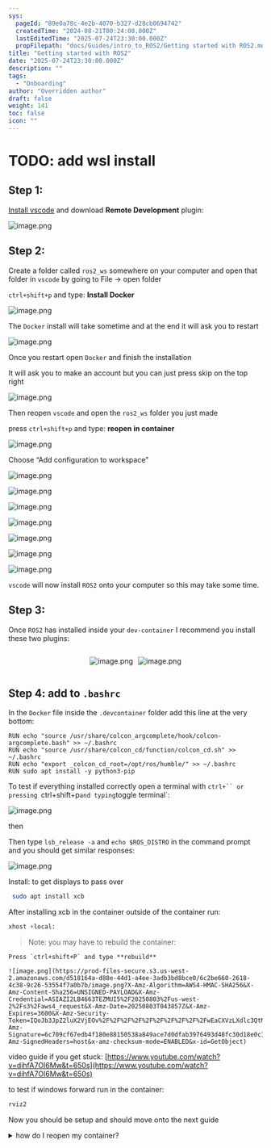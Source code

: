 ```yaml
---
sys:
  pageId: "89e0a78c-4e2b-4070-b327-d28cb0694742"
  createdTime: "2024-08-21T00:24:00.000Z"
  lastEditedTime: "2025-07-24T23:30:00.000Z"
  propFilepath: "docs/Guides/intro_to_ROS2/Getting started with ROS2.md"
title: "Getting started with ROS2"
date: "2025-07-24T23:30:00.000Z"
description: ""
tags:
  - "Onboarding"
author: "Overridden author"
draft: false
weight: 141
toc: false
icon: ""
---
```


# TODO: add wsl install

## Step 1:

[Install vscode](https://code.visualstudio.com/download) and download **Remote Development** plugin:

![image.png](https://prod-files-secure.s3.us-west-2.amazonaws.com/d518164a-d88e-44d1-a4ee-3adb3bd8bce0/efb52993-1881-4a40-b95e-6f020334f022/image.png?X-Amz-Algorithm=AWS4-HMAC-SHA256&X-Amz-Content-Sha256=UNSIGNED-PAYLOAD&X-Amz-Credential=ASIAZI2LB466RQKW43BO%2F20250803%2Fus-west-2%2Fs3%2Faws4_request&X-Amz-Date=20250803T043850Z&X-Amz-Expires=3600&X-Amz-Security-Token=IQoJb3JpZ2luX2VjEOv%2F%2F%2F%2F%2F%2F%2F%2F%2F%2FwEaCXVzLXdlc3QtMiJIMEYCIQD5ux1EYMiKVyZHtIJviAAz474ZJ9jO5%2B1LHOdEtF6LygIhANQohUBfUCKop3uThZlCcXFl6KVkeJP6hWM4pbUZULxBKv8DCCQQABoMNjM3NDIzMTgzODA1IgzaeJarwAy2i8u3qrcq3ANMep8u1qSPo6MNxqHHD8WXLLQaX85HAeDOtkmYBaCwi%2BXFmJ5cPtfufluKRiIzKlQn7CYfQBXTaElisFtQ7AZlG5KijmfZDlNXhyr5cCGR9RpKNIJFO4tFxBVNthEWRcCM%2Ffry8je7T60xCxZyghxo8qJxlhEOHCFhynTtIq%2FO1w9aPp4BfkUs9Y5MLbxMIMkhSMcYO56ZsYNOmJu63VjoWfoDptNJRKe9mP9lqpLcqxQa0hzaIOSpDixycTPC9rE1SwHY%2FpnbLXaE2%2BmjAYYW12OZfgCe%2BzSp71oIiHyjJXHMP7LW3TkiGtO2SeFylQcvIHNK83V3b4cGg4WDNVQBg8nGmhckyrrXNLT4ue0GXKErx%2FGlHJduAsM7iFSXiSJHCciDgBkp4%2BolJKjnGS02ZvNPIgBgpCR9cziXMbIKRQVLj69b3kcnFok7hKOHUIVPoHPLicanPliEaNdSK%2Fzw5mRyfG%2FLYlrIynn9DmB3DrwZ5W8gv36foW6GaHeYIIaneY18fXoNk6w4%2FTFETu8PHrfeBkkYPLv7ZNly85W%2BT2HDaphC9JHYugQkSoDf4rHWXGwLNtj54PXE%2FGf6ihtc4I1VKGPzu8mntnXz5X%2FRnvUIm4m%2F1p1YyAE6lzD8pLvEBjqkAZT8GPSijQF5DcrPWoLwrPhbz%2BASbOfyrlQMTEpHzhweYV7KTifmBgfq3Jt2KWRb%2FWmPB9Ntonr6MO9fbDYC017xBiZEO4wMU4XBSuwLeT5AXLTbgfUEwlBnsPwcqarPrfpgU8nK5%2BKsLWS77ZnOklgJ0kgyJYHnIjcYJy3Mtm1GWs%2B4KM9UYrsCxjNE4YqE%2F1xcr6luFYjJvmK783o7oJyl0JjQ&X-Amz-Signature=5116dbf137ad2af8562a0cf5efecb60b83d549200215ff6b6a2f8f6247a91002&X-Amz-SignedHeaders=host&x-amz-checksum-mode=ENABLED&x-id=GetObject)

## Step 2:

Create a folder called `ros2_ws` somewhere on your computer and open that folder in `vscode` by going to File → open folder 

`ctrl+shift+p` and type: **Install Docker**

![image.png](https://prod-files-secure.s3.us-west-2.amazonaws.com/d518164a-d88e-44d1-a4ee-3adb3bd8bce0/2269dc0e-1cd5-47ff-bceb-c04ad9b2eab0/image.png?X-Amz-Algorithm=AWS4-HMAC-SHA256&X-Amz-Content-Sha256=UNSIGNED-PAYLOAD&X-Amz-Credential=ASIAZI2LB466RQKW43BO%2F20250803%2Fus-west-2%2Fs3%2Faws4_request&X-Amz-Date=20250803T043850Z&X-Amz-Expires=3600&X-Amz-Security-Token=IQoJb3JpZ2luX2VjEOv%2F%2F%2F%2F%2F%2F%2F%2F%2F%2FwEaCXVzLXdlc3QtMiJIMEYCIQD5ux1EYMiKVyZHtIJviAAz474ZJ9jO5%2B1LHOdEtF6LygIhANQohUBfUCKop3uThZlCcXFl6KVkeJP6hWM4pbUZULxBKv8DCCQQABoMNjM3NDIzMTgzODA1IgzaeJarwAy2i8u3qrcq3ANMep8u1qSPo6MNxqHHD8WXLLQaX85HAeDOtkmYBaCwi%2BXFmJ5cPtfufluKRiIzKlQn7CYfQBXTaElisFtQ7AZlG5KijmfZDlNXhyr5cCGR9RpKNIJFO4tFxBVNthEWRcCM%2Ffry8je7T60xCxZyghxo8qJxlhEOHCFhynTtIq%2FO1w9aPp4BfkUs9Y5MLbxMIMkhSMcYO56ZsYNOmJu63VjoWfoDptNJRKe9mP9lqpLcqxQa0hzaIOSpDixycTPC9rE1SwHY%2FpnbLXaE2%2BmjAYYW12OZfgCe%2BzSp71oIiHyjJXHMP7LW3TkiGtO2SeFylQcvIHNK83V3b4cGg4WDNVQBg8nGmhckyrrXNLT4ue0GXKErx%2FGlHJduAsM7iFSXiSJHCciDgBkp4%2BolJKjnGS02ZvNPIgBgpCR9cziXMbIKRQVLj69b3kcnFok7hKOHUIVPoHPLicanPliEaNdSK%2Fzw5mRyfG%2FLYlrIynn9DmB3DrwZ5W8gv36foW6GaHeYIIaneY18fXoNk6w4%2FTFETu8PHrfeBkkYPLv7ZNly85W%2BT2HDaphC9JHYugQkSoDf4rHWXGwLNtj54PXE%2FGf6ihtc4I1VKGPzu8mntnXz5X%2FRnvUIm4m%2F1p1YyAE6lzD8pLvEBjqkAZT8GPSijQF5DcrPWoLwrPhbz%2BASbOfyrlQMTEpHzhweYV7KTifmBgfq3Jt2KWRb%2FWmPB9Ntonr6MO9fbDYC017xBiZEO4wMU4XBSuwLeT5AXLTbgfUEwlBnsPwcqarPrfpgU8nK5%2BKsLWS77ZnOklgJ0kgyJYHnIjcYJy3Mtm1GWs%2B4KM9UYrsCxjNE4YqE%2F1xcr6luFYjJvmK783o7oJyl0JjQ&X-Amz-Signature=8833cae5b4408905d916307d256cd24d8970bfa4759bc3df6709af5a3b06f8b7&X-Amz-SignedHeaders=host&x-amz-checksum-mode=ENABLED&x-id=GetObject)

The `Docker` install will take sometime and at the end it will ask you to restart

![image.png](https://prod-files-secure.s3.us-west-2.amazonaws.com/d518164a-d88e-44d1-a4ee-3adb3bd8bce0/ed233f78-be33-4b1f-b89c-9c346c0e961e/image.png?X-Amz-Algorithm=AWS4-HMAC-SHA256&X-Amz-Content-Sha256=UNSIGNED-PAYLOAD&X-Amz-Credential=ASIAZI2LB466RQKW43BO%2F20250803%2Fus-west-2%2Fs3%2Faws4_request&X-Amz-Date=20250803T043850Z&X-Amz-Expires=3600&X-Amz-Security-Token=IQoJb3JpZ2luX2VjEOv%2F%2F%2F%2F%2F%2F%2F%2F%2F%2FwEaCXVzLXdlc3QtMiJIMEYCIQD5ux1EYMiKVyZHtIJviAAz474ZJ9jO5%2B1LHOdEtF6LygIhANQohUBfUCKop3uThZlCcXFl6KVkeJP6hWM4pbUZULxBKv8DCCQQABoMNjM3NDIzMTgzODA1IgzaeJarwAy2i8u3qrcq3ANMep8u1qSPo6MNxqHHD8WXLLQaX85HAeDOtkmYBaCwi%2BXFmJ5cPtfufluKRiIzKlQn7CYfQBXTaElisFtQ7AZlG5KijmfZDlNXhyr5cCGR9RpKNIJFO4tFxBVNthEWRcCM%2Ffry8je7T60xCxZyghxo8qJxlhEOHCFhynTtIq%2FO1w9aPp4BfkUs9Y5MLbxMIMkhSMcYO56ZsYNOmJu63VjoWfoDptNJRKe9mP9lqpLcqxQa0hzaIOSpDixycTPC9rE1SwHY%2FpnbLXaE2%2BmjAYYW12OZfgCe%2BzSp71oIiHyjJXHMP7LW3TkiGtO2SeFylQcvIHNK83V3b4cGg4WDNVQBg8nGmhckyrrXNLT4ue0GXKErx%2FGlHJduAsM7iFSXiSJHCciDgBkp4%2BolJKjnGS02ZvNPIgBgpCR9cziXMbIKRQVLj69b3kcnFok7hKOHUIVPoHPLicanPliEaNdSK%2Fzw5mRyfG%2FLYlrIynn9DmB3DrwZ5W8gv36foW6GaHeYIIaneY18fXoNk6w4%2FTFETu8PHrfeBkkYPLv7ZNly85W%2BT2HDaphC9JHYugQkSoDf4rHWXGwLNtj54PXE%2FGf6ihtc4I1VKGPzu8mntnXz5X%2FRnvUIm4m%2F1p1YyAE6lzD8pLvEBjqkAZT8GPSijQF5DcrPWoLwrPhbz%2BASbOfyrlQMTEpHzhweYV7KTifmBgfq3Jt2KWRb%2FWmPB9Ntonr6MO9fbDYC017xBiZEO4wMU4XBSuwLeT5AXLTbgfUEwlBnsPwcqarPrfpgU8nK5%2BKsLWS77ZnOklgJ0kgyJYHnIjcYJy3Mtm1GWs%2B4KM9UYrsCxjNE4YqE%2F1xcr6luFYjJvmK783o7oJyl0JjQ&X-Amz-Signature=f00e7cd463016766919e86962aa350fc3b5272aaa99f633fb69afc779edcf311&X-Amz-SignedHeaders=host&x-amz-checksum-mode=ENABLED&x-id=GetObject)

Once you restart open `Docker` and finish the installation

It will ask you to make an account but you can just press skip on the top right

![image.png](https://prod-files-secure.s3.us-west-2.amazonaws.com/d518164a-d88e-44d1-a4ee-3adb3bd8bce0/21010ad9-1659-4fd9-9f59-9932a09b2a3d/image.png?X-Amz-Algorithm=AWS4-HMAC-SHA256&X-Amz-Content-Sha256=UNSIGNED-PAYLOAD&X-Amz-Credential=ASIAZI2LB466RQKW43BO%2F20250803%2Fus-west-2%2Fs3%2Faws4_request&X-Amz-Date=20250803T043850Z&X-Amz-Expires=3600&X-Amz-Security-Token=IQoJb3JpZ2luX2VjEOv%2F%2F%2F%2F%2F%2F%2F%2F%2F%2FwEaCXVzLXdlc3QtMiJIMEYCIQD5ux1EYMiKVyZHtIJviAAz474ZJ9jO5%2B1LHOdEtF6LygIhANQohUBfUCKop3uThZlCcXFl6KVkeJP6hWM4pbUZULxBKv8DCCQQABoMNjM3NDIzMTgzODA1IgzaeJarwAy2i8u3qrcq3ANMep8u1qSPo6MNxqHHD8WXLLQaX85HAeDOtkmYBaCwi%2BXFmJ5cPtfufluKRiIzKlQn7CYfQBXTaElisFtQ7AZlG5KijmfZDlNXhyr5cCGR9RpKNIJFO4tFxBVNthEWRcCM%2Ffry8je7T60xCxZyghxo8qJxlhEOHCFhynTtIq%2FO1w9aPp4BfkUs9Y5MLbxMIMkhSMcYO56ZsYNOmJu63VjoWfoDptNJRKe9mP9lqpLcqxQa0hzaIOSpDixycTPC9rE1SwHY%2FpnbLXaE2%2BmjAYYW12OZfgCe%2BzSp71oIiHyjJXHMP7LW3TkiGtO2SeFylQcvIHNK83V3b4cGg4WDNVQBg8nGmhckyrrXNLT4ue0GXKErx%2FGlHJduAsM7iFSXiSJHCciDgBkp4%2BolJKjnGS02ZvNPIgBgpCR9cziXMbIKRQVLj69b3kcnFok7hKOHUIVPoHPLicanPliEaNdSK%2Fzw5mRyfG%2FLYlrIynn9DmB3DrwZ5W8gv36foW6GaHeYIIaneY18fXoNk6w4%2FTFETu8PHrfeBkkYPLv7ZNly85W%2BT2HDaphC9JHYugQkSoDf4rHWXGwLNtj54PXE%2FGf6ihtc4I1VKGPzu8mntnXz5X%2FRnvUIm4m%2F1p1YyAE6lzD8pLvEBjqkAZT8GPSijQF5DcrPWoLwrPhbz%2BASbOfyrlQMTEpHzhweYV7KTifmBgfq3Jt2KWRb%2FWmPB9Ntonr6MO9fbDYC017xBiZEO4wMU4XBSuwLeT5AXLTbgfUEwlBnsPwcqarPrfpgU8nK5%2BKsLWS77ZnOklgJ0kgyJYHnIjcYJy3Mtm1GWs%2B4KM9UYrsCxjNE4YqE%2F1xcr6luFYjJvmK783o7oJyl0JjQ&X-Amz-Signature=a869b5906394c831c1d13d11d02b946e3d3a04ea796a71d9e7cedf7af6d724df&X-Amz-SignedHeaders=host&x-amz-checksum-mode=ENABLED&x-id=GetObject)

Then reopen `vscode` and open the `ros2_ws` folder you just made

press `ctrl+shift+p` and type: **reopen in container**

![image.png](https://prod-files-secure.s3.us-west-2.amazonaws.com/d518164a-d88e-44d1-a4ee-3adb3bd8bce0/4e93b8c2-41ad-488c-8095-c74205196118/image.png?X-Amz-Algorithm=AWS4-HMAC-SHA256&X-Amz-Content-Sha256=UNSIGNED-PAYLOAD&X-Amz-Credential=ASIAZI2LB466RQKW43BO%2F20250803%2Fus-west-2%2Fs3%2Faws4_request&X-Amz-Date=20250803T043850Z&X-Amz-Expires=3600&X-Amz-Security-Token=IQoJb3JpZ2luX2VjEOv%2F%2F%2F%2F%2F%2F%2F%2F%2F%2FwEaCXVzLXdlc3QtMiJIMEYCIQD5ux1EYMiKVyZHtIJviAAz474ZJ9jO5%2B1LHOdEtF6LygIhANQohUBfUCKop3uThZlCcXFl6KVkeJP6hWM4pbUZULxBKv8DCCQQABoMNjM3NDIzMTgzODA1IgzaeJarwAy2i8u3qrcq3ANMep8u1qSPo6MNxqHHD8WXLLQaX85HAeDOtkmYBaCwi%2BXFmJ5cPtfufluKRiIzKlQn7CYfQBXTaElisFtQ7AZlG5KijmfZDlNXhyr5cCGR9RpKNIJFO4tFxBVNthEWRcCM%2Ffry8je7T60xCxZyghxo8qJxlhEOHCFhynTtIq%2FO1w9aPp4BfkUs9Y5MLbxMIMkhSMcYO56ZsYNOmJu63VjoWfoDptNJRKe9mP9lqpLcqxQa0hzaIOSpDixycTPC9rE1SwHY%2FpnbLXaE2%2BmjAYYW12OZfgCe%2BzSp71oIiHyjJXHMP7LW3TkiGtO2SeFylQcvIHNK83V3b4cGg4WDNVQBg8nGmhckyrrXNLT4ue0GXKErx%2FGlHJduAsM7iFSXiSJHCciDgBkp4%2BolJKjnGS02ZvNPIgBgpCR9cziXMbIKRQVLj69b3kcnFok7hKOHUIVPoHPLicanPliEaNdSK%2Fzw5mRyfG%2FLYlrIynn9DmB3DrwZ5W8gv36foW6GaHeYIIaneY18fXoNk6w4%2FTFETu8PHrfeBkkYPLv7ZNly85W%2BT2HDaphC9JHYugQkSoDf4rHWXGwLNtj54PXE%2FGf6ihtc4I1VKGPzu8mntnXz5X%2FRnvUIm4m%2F1p1YyAE6lzD8pLvEBjqkAZT8GPSijQF5DcrPWoLwrPhbz%2BASbOfyrlQMTEpHzhweYV7KTifmBgfq3Jt2KWRb%2FWmPB9Ntonr6MO9fbDYC017xBiZEO4wMU4XBSuwLeT5AXLTbgfUEwlBnsPwcqarPrfpgU8nK5%2BKsLWS77ZnOklgJ0kgyJYHnIjcYJy3Mtm1GWs%2B4KM9UYrsCxjNE4YqE%2F1xcr6luFYjJvmK783o7oJyl0JjQ&X-Amz-Signature=7cf90d8018c68893ea2c673af393dd2dde806829f0fb464ccfe525453db9fa7c&X-Amz-SignedHeaders=host&x-amz-checksum-mode=ENABLED&x-id=GetObject)

Choose “Add configuration to workspace”

![image.png](https://prod-files-secure.s3.us-west-2.amazonaws.com/d518164a-d88e-44d1-a4ee-3adb3bd8bce0/9560b282-5060-4989-ba37-97e7b2c22476/image.png?X-Amz-Algorithm=AWS4-HMAC-SHA256&X-Amz-Content-Sha256=UNSIGNED-PAYLOAD&X-Amz-Credential=ASIAZI2LB466RQKW43BO%2F20250803%2Fus-west-2%2Fs3%2Faws4_request&X-Amz-Date=20250803T043850Z&X-Amz-Expires=3600&X-Amz-Security-Token=IQoJb3JpZ2luX2VjEOv%2F%2F%2F%2F%2F%2F%2F%2F%2F%2FwEaCXVzLXdlc3QtMiJIMEYCIQD5ux1EYMiKVyZHtIJviAAz474ZJ9jO5%2B1LHOdEtF6LygIhANQohUBfUCKop3uThZlCcXFl6KVkeJP6hWM4pbUZULxBKv8DCCQQABoMNjM3NDIzMTgzODA1IgzaeJarwAy2i8u3qrcq3ANMep8u1qSPo6MNxqHHD8WXLLQaX85HAeDOtkmYBaCwi%2BXFmJ5cPtfufluKRiIzKlQn7CYfQBXTaElisFtQ7AZlG5KijmfZDlNXhyr5cCGR9RpKNIJFO4tFxBVNthEWRcCM%2Ffry8je7T60xCxZyghxo8qJxlhEOHCFhynTtIq%2FO1w9aPp4BfkUs9Y5MLbxMIMkhSMcYO56ZsYNOmJu63VjoWfoDptNJRKe9mP9lqpLcqxQa0hzaIOSpDixycTPC9rE1SwHY%2FpnbLXaE2%2BmjAYYW12OZfgCe%2BzSp71oIiHyjJXHMP7LW3TkiGtO2SeFylQcvIHNK83V3b4cGg4WDNVQBg8nGmhckyrrXNLT4ue0GXKErx%2FGlHJduAsM7iFSXiSJHCciDgBkp4%2BolJKjnGS02ZvNPIgBgpCR9cziXMbIKRQVLj69b3kcnFok7hKOHUIVPoHPLicanPliEaNdSK%2Fzw5mRyfG%2FLYlrIynn9DmB3DrwZ5W8gv36foW6GaHeYIIaneY18fXoNk6w4%2FTFETu8PHrfeBkkYPLv7ZNly85W%2BT2HDaphC9JHYugQkSoDf4rHWXGwLNtj54PXE%2FGf6ihtc4I1VKGPzu8mntnXz5X%2FRnvUIm4m%2F1p1YyAE6lzD8pLvEBjqkAZT8GPSijQF5DcrPWoLwrPhbz%2BASbOfyrlQMTEpHzhweYV7KTifmBgfq3Jt2KWRb%2FWmPB9Ntonr6MO9fbDYC017xBiZEO4wMU4XBSuwLeT5AXLTbgfUEwlBnsPwcqarPrfpgU8nK5%2BKsLWS77ZnOklgJ0kgyJYHnIjcYJy3Mtm1GWs%2B4KM9UYrsCxjNE4YqE%2F1xcr6luFYjJvmK783o7oJyl0JjQ&X-Amz-Signature=4a2580772046351210434a2b1314b0539d10d52119dfab8ced41bc1006a894d7&X-Amz-SignedHeaders=host&x-amz-checksum-mode=ENABLED&x-id=GetObject)

![image.png](https://prod-files-secure.s3.us-west-2.amazonaws.com/d518164a-d88e-44d1-a4ee-3adb3bd8bce0/2ee63f81-886b-48e8-a553-dc6e5eac99e4/image.png?X-Amz-Algorithm=AWS4-HMAC-SHA256&X-Amz-Content-Sha256=UNSIGNED-PAYLOAD&X-Amz-Credential=ASIAZI2LB466RQKW43BO%2F20250803%2Fus-west-2%2Fs3%2Faws4_request&X-Amz-Date=20250803T043850Z&X-Amz-Expires=3600&X-Amz-Security-Token=IQoJb3JpZ2luX2VjEOv%2F%2F%2F%2F%2F%2F%2F%2F%2F%2FwEaCXVzLXdlc3QtMiJIMEYCIQD5ux1EYMiKVyZHtIJviAAz474ZJ9jO5%2B1LHOdEtF6LygIhANQohUBfUCKop3uThZlCcXFl6KVkeJP6hWM4pbUZULxBKv8DCCQQABoMNjM3NDIzMTgzODA1IgzaeJarwAy2i8u3qrcq3ANMep8u1qSPo6MNxqHHD8WXLLQaX85HAeDOtkmYBaCwi%2BXFmJ5cPtfufluKRiIzKlQn7CYfQBXTaElisFtQ7AZlG5KijmfZDlNXhyr5cCGR9RpKNIJFO4tFxBVNthEWRcCM%2Ffry8je7T60xCxZyghxo8qJxlhEOHCFhynTtIq%2FO1w9aPp4BfkUs9Y5MLbxMIMkhSMcYO56ZsYNOmJu63VjoWfoDptNJRKe9mP9lqpLcqxQa0hzaIOSpDixycTPC9rE1SwHY%2FpnbLXaE2%2BmjAYYW12OZfgCe%2BzSp71oIiHyjJXHMP7LW3TkiGtO2SeFylQcvIHNK83V3b4cGg4WDNVQBg8nGmhckyrrXNLT4ue0GXKErx%2FGlHJduAsM7iFSXiSJHCciDgBkp4%2BolJKjnGS02ZvNPIgBgpCR9cziXMbIKRQVLj69b3kcnFok7hKOHUIVPoHPLicanPliEaNdSK%2Fzw5mRyfG%2FLYlrIynn9DmB3DrwZ5W8gv36foW6GaHeYIIaneY18fXoNk6w4%2FTFETu8PHrfeBkkYPLv7ZNly85W%2BT2HDaphC9JHYugQkSoDf4rHWXGwLNtj54PXE%2FGf6ihtc4I1VKGPzu8mntnXz5X%2FRnvUIm4m%2F1p1YyAE6lzD8pLvEBjqkAZT8GPSijQF5DcrPWoLwrPhbz%2BASbOfyrlQMTEpHzhweYV7KTifmBgfq3Jt2KWRb%2FWmPB9Ntonr6MO9fbDYC017xBiZEO4wMU4XBSuwLeT5AXLTbgfUEwlBnsPwcqarPrfpgU8nK5%2BKsLWS77ZnOklgJ0kgyJYHnIjcYJy3Mtm1GWs%2B4KM9UYrsCxjNE4YqE%2F1xcr6luFYjJvmK783o7oJyl0JjQ&X-Amz-Signature=7634c49bd1ab366cbe60135e790af762baaeff98e0796e5487e5cbe3e2637d46&X-Amz-SignedHeaders=host&x-amz-checksum-mode=ENABLED&x-id=GetObject)

![image.png](https://prod-files-secure.s3.us-west-2.amazonaws.com/d518164a-d88e-44d1-a4ee-3adb3bd8bce0/e0fd626c-c8b6-4b2c-95d1-fa4c26514504/image.png?X-Amz-Algorithm=AWS4-HMAC-SHA256&X-Amz-Content-Sha256=UNSIGNED-PAYLOAD&X-Amz-Credential=ASIAZI2LB466RQKW43BO%2F20250803%2Fus-west-2%2Fs3%2Faws4_request&X-Amz-Date=20250803T043850Z&X-Amz-Expires=3600&X-Amz-Security-Token=IQoJb3JpZ2luX2VjEOv%2F%2F%2F%2F%2F%2F%2F%2F%2F%2FwEaCXVzLXdlc3QtMiJIMEYCIQD5ux1EYMiKVyZHtIJviAAz474ZJ9jO5%2B1LHOdEtF6LygIhANQohUBfUCKop3uThZlCcXFl6KVkeJP6hWM4pbUZULxBKv8DCCQQABoMNjM3NDIzMTgzODA1IgzaeJarwAy2i8u3qrcq3ANMep8u1qSPo6MNxqHHD8WXLLQaX85HAeDOtkmYBaCwi%2BXFmJ5cPtfufluKRiIzKlQn7CYfQBXTaElisFtQ7AZlG5KijmfZDlNXhyr5cCGR9RpKNIJFO4tFxBVNthEWRcCM%2Ffry8je7T60xCxZyghxo8qJxlhEOHCFhynTtIq%2FO1w9aPp4BfkUs9Y5MLbxMIMkhSMcYO56ZsYNOmJu63VjoWfoDptNJRKe9mP9lqpLcqxQa0hzaIOSpDixycTPC9rE1SwHY%2FpnbLXaE2%2BmjAYYW12OZfgCe%2BzSp71oIiHyjJXHMP7LW3TkiGtO2SeFylQcvIHNK83V3b4cGg4WDNVQBg8nGmhckyrrXNLT4ue0GXKErx%2FGlHJduAsM7iFSXiSJHCciDgBkp4%2BolJKjnGS02ZvNPIgBgpCR9cziXMbIKRQVLj69b3kcnFok7hKOHUIVPoHPLicanPliEaNdSK%2Fzw5mRyfG%2FLYlrIynn9DmB3DrwZ5W8gv36foW6GaHeYIIaneY18fXoNk6w4%2FTFETu8PHrfeBkkYPLv7ZNly85W%2BT2HDaphC9JHYugQkSoDf4rHWXGwLNtj54PXE%2FGf6ihtc4I1VKGPzu8mntnXz5X%2FRnvUIm4m%2F1p1YyAE6lzD8pLvEBjqkAZT8GPSijQF5DcrPWoLwrPhbz%2BASbOfyrlQMTEpHzhweYV7KTifmBgfq3Jt2KWRb%2FWmPB9Ntonr6MO9fbDYC017xBiZEO4wMU4XBSuwLeT5AXLTbgfUEwlBnsPwcqarPrfpgU8nK5%2BKsLWS77ZnOklgJ0kgyJYHnIjcYJy3Mtm1GWs%2B4KM9UYrsCxjNE4YqE%2F1xcr6luFYjJvmK783o7oJyl0JjQ&X-Amz-Signature=42be2e2ffcd6c5bf44aa2ae8918694d0765faa43f56095dd8b95730c83739b1b&X-Amz-SignedHeaders=host&x-amz-checksum-mode=ENABLED&x-id=GetObject)

![image.png](https://prod-files-secure.s3.us-west-2.amazonaws.com/d518164a-d88e-44d1-a4ee-3adb3bd8bce0/a2e13f50-d2ab-4719-a4c2-7ced634bfc9d/image.png?X-Amz-Algorithm=AWS4-HMAC-SHA256&X-Amz-Content-Sha256=UNSIGNED-PAYLOAD&X-Amz-Credential=ASIAZI2LB466RQKW43BO%2F20250803%2Fus-west-2%2Fs3%2Faws4_request&X-Amz-Date=20250803T043850Z&X-Amz-Expires=3600&X-Amz-Security-Token=IQoJb3JpZ2luX2VjEOv%2F%2F%2F%2F%2F%2F%2F%2F%2F%2FwEaCXVzLXdlc3QtMiJIMEYCIQD5ux1EYMiKVyZHtIJviAAz474ZJ9jO5%2B1LHOdEtF6LygIhANQohUBfUCKop3uThZlCcXFl6KVkeJP6hWM4pbUZULxBKv8DCCQQABoMNjM3NDIzMTgzODA1IgzaeJarwAy2i8u3qrcq3ANMep8u1qSPo6MNxqHHD8WXLLQaX85HAeDOtkmYBaCwi%2BXFmJ5cPtfufluKRiIzKlQn7CYfQBXTaElisFtQ7AZlG5KijmfZDlNXhyr5cCGR9RpKNIJFO4tFxBVNthEWRcCM%2Ffry8je7T60xCxZyghxo8qJxlhEOHCFhynTtIq%2FO1w9aPp4BfkUs9Y5MLbxMIMkhSMcYO56ZsYNOmJu63VjoWfoDptNJRKe9mP9lqpLcqxQa0hzaIOSpDixycTPC9rE1SwHY%2FpnbLXaE2%2BmjAYYW12OZfgCe%2BzSp71oIiHyjJXHMP7LW3TkiGtO2SeFylQcvIHNK83V3b4cGg4WDNVQBg8nGmhckyrrXNLT4ue0GXKErx%2FGlHJduAsM7iFSXiSJHCciDgBkp4%2BolJKjnGS02ZvNPIgBgpCR9cziXMbIKRQVLj69b3kcnFok7hKOHUIVPoHPLicanPliEaNdSK%2Fzw5mRyfG%2FLYlrIynn9DmB3DrwZ5W8gv36foW6GaHeYIIaneY18fXoNk6w4%2FTFETu8PHrfeBkkYPLv7ZNly85W%2BT2HDaphC9JHYugQkSoDf4rHWXGwLNtj54PXE%2FGf6ihtc4I1VKGPzu8mntnXz5X%2FRnvUIm4m%2F1p1YyAE6lzD8pLvEBjqkAZT8GPSijQF5DcrPWoLwrPhbz%2BASbOfyrlQMTEpHzhweYV7KTifmBgfq3Jt2KWRb%2FWmPB9Ntonr6MO9fbDYC017xBiZEO4wMU4XBSuwLeT5AXLTbgfUEwlBnsPwcqarPrfpgU8nK5%2BKsLWS77ZnOklgJ0kgyJYHnIjcYJy3Mtm1GWs%2B4KM9UYrsCxjNE4YqE%2F1xcr6luFYjJvmK783o7oJyl0JjQ&X-Amz-Signature=10988c19a8a0b2d15208010b6124b9b824ef3975dd54cc45652c9314157b0c7d&X-Amz-SignedHeaders=host&x-amz-checksum-mode=ENABLED&x-id=GetObject)

![image.png](https://prod-files-secure.s3.us-west-2.amazonaws.com/d518164a-d88e-44d1-a4ee-3adb3bd8bce0/6cc478ad-aaba-4bf7-9fcc-403277ab896c/image.png?X-Amz-Algorithm=AWS4-HMAC-SHA256&X-Amz-Content-Sha256=UNSIGNED-PAYLOAD&X-Amz-Credential=ASIAZI2LB466RQKW43BO%2F20250803%2Fus-west-2%2Fs3%2Faws4_request&X-Amz-Date=20250803T043850Z&X-Amz-Expires=3600&X-Amz-Security-Token=IQoJb3JpZ2luX2VjEOv%2F%2F%2F%2F%2F%2F%2F%2F%2F%2FwEaCXVzLXdlc3QtMiJIMEYCIQD5ux1EYMiKVyZHtIJviAAz474ZJ9jO5%2B1LHOdEtF6LygIhANQohUBfUCKop3uThZlCcXFl6KVkeJP6hWM4pbUZULxBKv8DCCQQABoMNjM3NDIzMTgzODA1IgzaeJarwAy2i8u3qrcq3ANMep8u1qSPo6MNxqHHD8WXLLQaX85HAeDOtkmYBaCwi%2BXFmJ5cPtfufluKRiIzKlQn7CYfQBXTaElisFtQ7AZlG5KijmfZDlNXhyr5cCGR9RpKNIJFO4tFxBVNthEWRcCM%2Ffry8je7T60xCxZyghxo8qJxlhEOHCFhynTtIq%2FO1w9aPp4BfkUs9Y5MLbxMIMkhSMcYO56ZsYNOmJu63VjoWfoDptNJRKe9mP9lqpLcqxQa0hzaIOSpDixycTPC9rE1SwHY%2FpnbLXaE2%2BmjAYYW12OZfgCe%2BzSp71oIiHyjJXHMP7LW3TkiGtO2SeFylQcvIHNK83V3b4cGg4WDNVQBg8nGmhckyrrXNLT4ue0GXKErx%2FGlHJduAsM7iFSXiSJHCciDgBkp4%2BolJKjnGS02ZvNPIgBgpCR9cziXMbIKRQVLj69b3kcnFok7hKOHUIVPoHPLicanPliEaNdSK%2Fzw5mRyfG%2FLYlrIynn9DmB3DrwZ5W8gv36foW6GaHeYIIaneY18fXoNk6w4%2FTFETu8PHrfeBkkYPLv7ZNly85W%2BT2HDaphC9JHYugQkSoDf4rHWXGwLNtj54PXE%2FGf6ihtc4I1VKGPzu8mntnXz5X%2FRnvUIm4m%2F1p1YyAE6lzD8pLvEBjqkAZT8GPSijQF5DcrPWoLwrPhbz%2BASbOfyrlQMTEpHzhweYV7KTifmBgfq3Jt2KWRb%2FWmPB9Ntonr6MO9fbDYC017xBiZEO4wMU4XBSuwLeT5AXLTbgfUEwlBnsPwcqarPrfpgU8nK5%2BKsLWS77ZnOklgJ0kgyJYHnIjcYJy3Mtm1GWs%2B4KM9UYrsCxjNE4YqE%2F1xcr6luFYjJvmK783o7oJyl0JjQ&X-Amz-Signature=fea643995163412bfdc1297111b1bc661a29c7d5eaf058d8ccde2b4d269f493a&X-Amz-SignedHeaders=host&x-amz-checksum-mode=ENABLED&x-id=GetObject)

![image.png](https://prod-files-secure.s3.us-west-2.amazonaws.com/d518164a-d88e-44d1-a4ee-3adb3bd8bce0/53255b28-f75e-430f-b9e3-c0ac8577e42b/image.png?X-Amz-Algorithm=AWS4-HMAC-SHA256&X-Amz-Content-Sha256=UNSIGNED-PAYLOAD&X-Amz-Credential=ASIAZI2LB466RQKW43BO%2F20250803%2Fus-west-2%2Fs3%2Faws4_request&X-Amz-Date=20250803T043850Z&X-Amz-Expires=3600&X-Amz-Security-Token=IQoJb3JpZ2luX2VjEOv%2F%2F%2F%2F%2F%2F%2F%2F%2F%2FwEaCXVzLXdlc3QtMiJIMEYCIQD5ux1EYMiKVyZHtIJviAAz474ZJ9jO5%2B1LHOdEtF6LygIhANQohUBfUCKop3uThZlCcXFl6KVkeJP6hWM4pbUZULxBKv8DCCQQABoMNjM3NDIzMTgzODA1IgzaeJarwAy2i8u3qrcq3ANMep8u1qSPo6MNxqHHD8WXLLQaX85HAeDOtkmYBaCwi%2BXFmJ5cPtfufluKRiIzKlQn7CYfQBXTaElisFtQ7AZlG5KijmfZDlNXhyr5cCGR9RpKNIJFO4tFxBVNthEWRcCM%2Ffry8je7T60xCxZyghxo8qJxlhEOHCFhynTtIq%2FO1w9aPp4BfkUs9Y5MLbxMIMkhSMcYO56ZsYNOmJu63VjoWfoDptNJRKe9mP9lqpLcqxQa0hzaIOSpDixycTPC9rE1SwHY%2FpnbLXaE2%2BmjAYYW12OZfgCe%2BzSp71oIiHyjJXHMP7LW3TkiGtO2SeFylQcvIHNK83V3b4cGg4WDNVQBg8nGmhckyrrXNLT4ue0GXKErx%2FGlHJduAsM7iFSXiSJHCciDgBkp4%2BolJKjnGS02ZvNPIgBgpCR9cziXMbIKRQVLj69b3kcnFok7hKOHUIVPoHPLicanPliEaNdSK%2Fzw5mRyfG%2FLYlrIynn9DmB3DrwZ5W8gv36foW6GaHeYIIaneY18fXoNk6w4%2FTFETu8PHrfeBkkYPLv7ZNly85W%2BT2HDaphC9JHYugQkSoDf4rHWXGwLNtj54PXE%2FGf6ihtc4I1VKGPzu8mntnXz5X%2FRnvUIm4m%2F1p1YyAE6lzD8pLvEBjqkAZT8GPSijQF5DcrPWoLwrPhbz%2BASbOfyrlQMTEpHzhweYV7KTifmBgfq3Jt2KWRb%2FWmPB9Ntonr6MO9fbDYC017xBiZEO4wMU4XBSuwLeT5AXLTbgfUEwlBnsPwcqarPrfpgU8nK5%2BKsLWS77ZnOklgJ0kgyJYHnIjcYJy3Mtm1GWs%2B4KM9UYrsCxjNE4YqE%2F1xcr6luFYjJvmK783o7oJyl0JjQ&X-Amz-Signature=b43255070dc67df95a098b449d61b5473b357565ada81bdbdc7d1179c5a8f5ed&X-Amz-SignedHeaders=host&x-amz-checksum-mode=ENABLED&x-id=GetObject)

![image.png](https://prod-files-secure.s3.us-west-2.amazonaws.com/d518164a-d88e-44d1-a4ee-3adb3bd8bce0/7c562767-5af9-4ffb-97d1-327bcdf4ee00/image.png?X-Amz-Algorithm=AWS4-HMAC-SHA256&X-Amz-Content-Sha256=UNSIGNED-PAYLOAD&X-Amz-Credential=ASIAZI2LB466RQKW43BO%2F20250803%2Fus-west-2%2Fs3%2Faws4_request&X-Amz-Date=20250803T043850Z&X-Amz-Expires=3600&X-Amz-Security-Token=IQoJb3JpZ2luX2VjEOv%2F%2F%2F%2F%2F%2F%2F%2F%2F%2FwEaCXVzLXdlc3QtMiJIMEYCIQD5ux1EYMiKVyZHtIJviAAz474ZJ9jO5%2B1LHOdEtF6LygIhANQohUBfUCKop3uThZlCcXFl6KVkeJP6hWM4pbUZULxBKv8DCCQQABoMNjM3NDIzMTgzODA1IgzaeJarwAy2i8u3qrcq3ANMep8u1qSPo6MNxqHHD8WXLLQaX85HAeDOtkmYBaCwi%2BXFmJ5cPtfufluKRiIzKlQn7CYfQBXTaElisFtQ7AZlG5KijmfZDlNXhyr5cCGR9RpKNIJFO4tFxBVNthEWRcCM%2Ffry8je7T60xCxZyghxo8qJxlhEOHCFhynTtIq%2FO1w9aPp4BfkUs9Y5MLbxMIMkhSMcYO56ZsYNOmJu63VjoWfoDptNJRKe9mP9lqpLcqxQa0hzaIOSpDixycTPC9rE1SwHY%2FpnbLXaE2%2BmjAYYW12OZfgCe%2BzSp71oIiHyjJXHMP7LW3TkiGtO2SeFylQcvIHNK83V3b4cGg4WDNVQBg8nGmhckyrrXNLT4ue0GXKErx%2FGlHJduAsM7iFSXiSJHCciDgBkp4%2BolJKjnGS02ZvNPIgBgpCR9cziXMbIKRQVLj69b3kcnFok7hKOHUIVPoHPLicanPliEaNdSK%2Fzw5mRyfG%2FLYlrIynn9DmB3DrwZ5W8gv36foW6GaHeYIIaneY18fXoNk6w4%2FTFETu8PHrfeBkkYPLv7ZNly85W%2BT2HDaphC9JHYugQkSoDf4rHWXGwLNtj54PXE%2FGf6ihtc4I1VKGPzu8mntnXz5X%2FRnvUIm4m%2F1p1YyAE6lzD8pLvEBjqkAZT8GPSijQF5DcrPWoLwrPhbz%2BASbOfyrlQMTEpHzhweYV7KTifmBgfq3Jt2KWRb%2FWmPB9Ntonr6MO9fbDYC017xBiZEO4wMU4XBSuwLeT5AXLTbgfUEwlBnsPwcqarPrfpgU8nK5%2BKsLWS77ZnOklgJ0kgyJYHnIjcYJy3Mtm1GWs%2B4KM9UYrsCxjNE4YqE%2F1xcr6luFYjJvmK783o7oJyl0JjQ&X-Amz-Signature=58a506ae73c5116ca53d195063a6df79bf6fe6b466d4a58daaef5116d4c956a0&X-Amz-SignedHeaders=host&x-amz-checksum-mode=ENABLED&x-id=GetObject)

`vscode` will now install `ROS2` onto your computer so this may take some time.

## Step 3:

Once `ROS2` has installed inside your `dev-container` I recommend you install these two plugins:

<div style="display: flex;flex-direction: row; column-gap:10px; max-width: 630px;justify-content: center;">
<div>

![image.png](https://prod-files-secure.s3.us-west-2.amazonaws.com/d518164a-d88e-44d1-a4ee-3adb3bd8bce0/3fc3d550-5a54-4ba1-ba6b-faa01cdb7369/image.png?X-Amz-Algorithm=AWS4-HMAC-SHA256&X-Amz-Content-Sha256=UNSIGNED-PAYLOAD&X-Amz-Credential=ASIAZI2LB466VYFZJVPM%2F20250803%2Fus-west-2%2Fs3%2Faws4_request&X-Amz-Date=20250803T043856Z&X-Amz-Expires=3600&X-Amz-Security-Token=IQoJb3JpZ2luX2VjEOv%2F%2F%2F%2F%2F%2F%2F%2F%2F%2FwEaCXVzLXdlc3QtMiJIMEYCIQDTDo4nnyC9rmBA07uOFJOefrenHXto8%2BNOhbjJTbfCOgIhAOcQLWhYVoR8RxW%2Br0v6tSt2P7PihEYBJh8YYXMp6rl6Kv8DCCQQABoMNjM3NDIzMTgzODA1IgyxXFd1z1V86Vu5zBUq3AN9JfBZ5Ie%2BZtBUZ%2F%2Bjvcp2EETijRsyTR6xYSXUa5C%2FQWLHv9bhay1sqE9%2B8ozvimeSQHNe7C1OwvCxZCuK9la2wphz4NPmbSw%2BhvZ3qbO7dyZH1gziIwflfSvIeTi6vjpmJFLcFqWMfSWpH3B8g96H6Ck6DBFLwS7pPD4Cvpw2HMKpyIm1%2BHB7iVZ8vYkc9WJDr4v%2Bc9zGskEwZ7MSnYojUZI73GMpiPyl%2B4JptvNp9xoR8jbDC4EUxyqHtb0ERZbkPMqjQF0XXsS0pPOHriBOQEeuEwp0B%2FLCa%2BHjGcEOe6MFJrdyo%2BjeIPWYOxlWysYKi5j3VDCi1mzUa5XPyIz84EyUkMaHMinsdZCX6bL6dSi%2Baqm93F0SvcTRUq1McCWR1EDDlu%2FNyx2%2Bq0HBH0SBFRe9ZnX6o4%2F132YZL7eLGmRGyZMUm%2BrUOJgxH5nGNRXNlaH70bJFOJ0F85%2FI6IYOEl%2BIjcEr9U1L0iFtr5J8syvuAr78fTrXS46wA8mrB6jSLFqPzvOZo8t9SDmoZQm%2BkG0pb8O855QkAe7tSGZBaV7S8mmo2HY6qvsraGSDbX4JK6w5edXBd%2Fm8XYM1NTGMoip7e3nW7MpWqF52TEEatQWbkqk43yeQuOWW8zDypbvEBjqkAXJmykJwkFFwNXD9rhIPyrBoojS86%2FBRycy66lbBeA0WDgBkzbzEOqVO1%2Be%2Fb%2BGpEAkfN9mbmMnXh3BNr18MqB3WcIYlXxhBnyo6UmaDiK64JDWhu7cxH6EeANxvHGiUKikpJNAdZE20xSzwvP4K494IeeBCzcc467ywyppblq%2FsURG1a%2FnBC1y30itbfBCFtembdPaJOkAlz%2BdgZYi9cZG4VNJ1&X-Amz-Signature=fb0b4bdd62aa0974c529b8925b142f6ff082045acab5b3f7b77fb5b6b9223299&X-Amz-SignedHeaders=host&x-amz-checksum-mode=ENABLED&x-id=GetObject)

</div>
<div>

![image.png](https://prod-files-secure.s3.us-west-2.amazonaws.com/d518164a-d88e-44d1-a4ee-3adb3bd8bce0/d994cc66-13c2-4093-a5a3-f84cf4601a82/image.png?X-Amz-Algorithm=AWS4-HMAC-SHA256&X-Amz-Content-Sha256=UNSIGNED-PAYLOAD&X-Amz-Credential=ASIAZI2LB466X5CLCV4M%2F20250803%2Fus-west-2%2Fs3%2Faws4_request&X-Amz-Date=20250803T043856Z&X-Amz-Expires=3600&X-Amz-Security-Token=IQoJb3JpZ2luX2VjEOv%2F%2F%2F%2F%2F%2F%2F%2F%2F%2FwEaCXVzLXdlc3QtMiJHMEUCIQDvK2yi2Hv6fFXzKgj2rYk76oGu9F19IK9jFhRRXmUZTQIgQ%2BENnsR%2BzqitYcEoLdYUqPdNAcZWWRnHisHlj%2BqpRIsq%2FwMIJBAAGgw2Mzc0MjMxODM4MDUiDBvOq30dzZgyir79BircAyj4nEsqhypdMZC6ykz5m5U37bKkysVEwOwnClEIrmAFoB1rj1Nf0W3e9IlirxO0onx3ktlcHQFCO4Gt3u0m%2Fm3dgJnoMtQkw8nfUQ57L04u0mI8fTmKf3i6Dt4cfjKloihsq5C0d0nun1Kv7UL%2BG%2Bd%2B7jto0YTNzawdMX8P153FWFq2CJKpf0Uv5vep09ls4VPKK2XNBWG59xZsZz9D3GeFVEW9PG2SXuGb6rIVcXdNv0s%2BvgNy%2Fo%2FDmQJFJQuzTsQbv4p4RA%2Ft5JRbi4yaR30bvkfhtQObV1cJKYTSKwvQhnnIDLn1mSCPAKqvTEjLrr1vHJpevwIA%2BmM5BvYUGWgpj8FhfYsF2Zvm4h%2F24Ddue%2FsaGtd5sujRQlkS%2F%2BkT9lG23O5v5dNMokKQwGbiqyQAV5WLPnmtdWOg%2B287gOegdoni5nZGhb%2BpFMubFJYiMui2d2bg1Ah0hMRKZ1dWLtc%2BEuUGKlFtJbN6whLnjTXLYC%2BqXhSeT6gwSp2DMpUaF0%2B%2Fmuq7aGaB7EVrUFmSF84ew%2BP0jVNVcpLpy4KuYiq%2F2dbi4u4PWeWD8xYmqZKr%2Fkc%2BbyPP%2FR6V9MRy%2FJTUx9CmQX1nW477CI8JEmKNlB2Nc66vlI8eXfVtsW9EMOaeu8QGOqUBw4fDBo1y2ldQrYxFpbsH5v%2BVBeJOzHtl58cCedXqGih6dwgLwVxh%2F7vPX1B14V%2F4LkARul8vrdBOLHyMwElRRzQjNXtdnvP2bfL6J0wnbtlNy46aYdWl7SzPTQj1DfMQc3neCkdJ5eSs7mCfKCYYrt9B9iCFQULq0v1Ry5FWgWRZ5U1B%2B%2FUaZ4Sq1gsXYcyBT3F%2FIx2p%2FEUd55LRZZUItA2LIPQ5&X-Amz-Signature=1ba1a8ea3406d166087ef43aa776ccb03b47ecc4513411becd50c47f917ffe82&X-Amz-SignedHeaders=host&x-amz-checksum-mode=ENABLED&x-id=GetObject)

</div>
</div>

## Step 4: add to `.bashrc`

In the `Docker` file inside the `.devcontainer` folder add this line at the very bottom: 

```docker
RUN echo "source /usr/share/colcon_argcomplete/hook/colcon-argcomplete.bash" >> ~/.bashrc
RUN echo "source /usr/share/colcon_cd/function/colcon_cd.sh" >> ~/.bashrc
RUN echo "export _colcon_cd_root=/opt/ros/humble/" >> ~/.bashrc
RUN sudo apt install -y python3-pip 
```

To test if everything installed correctly open a terminal with `ctrl+`` or pressing `ctrl+shift+p` and typing `toggle terminal`:

![image.png](https://prod-files-secure.s3.us-west-2.amazonaws.com/d518164a-d88e-44d1-a4ee-3adb3bd8bce0/6a4943d8-b04e-4c02-9a58-775f3384d1a5/image.png?X-Amz-Algorithm=AWS4-HMAC-SHA256&X-Amz-Content-Sha256=UNSIGNED-PAYLOAD&X-Amz-Credential=ASIAZI2LB466RQKW43BO%2F20250803%2Fus-west-2%2Fs3%2Faws4_request&X-Amz-Date=20250803T043850Z&X-Amz-Expires=3600&X-Amz-Security-Token=IQoJb3JpZ2luX2VjEOv%2F%2F%2F%2F%2F%2F%2F%2F%2F%2FwEaCXVzLXdlc3QtMiJIMEYCIQD5ux1EYMiKVyZHtIJviAAz474ZJ9jO5%2B1LHOdEtF6LygIhANQohUBfUCKop3uThZlCcXFl6KVkeJP6hWM4pbUZULxBKv8DCCQQABoMNjM3NDIzMTgzODA1IgzaeJarwAy2i8u3qrcq3ANMep8u1qSPo6MNxqHHD8WXLLQaX85HAeDOtkmYBaCwi%2BXFmJ5cPtfufluKRiIzKlQn7CYfQBXTaElisFtQ7AZlG5KijmfZDlNXhyr5cCGR9RpKNIJFO4tFxBVNthEWRcCM%2Ffry8je7T60xCxZyghxo8qJxlhEOHCFhynTtIq%2FO1w9aPp4BfkUs9Y5MLbxMIMkhSMcYO56ZsYNOmJu63VjoWfoDptNJRKe9mP9lqpLcqxQa0hzaIOSpDixycTPC9rE1SwHY%2FpnbLXaE2%2BmjAYYW12OZfgCe%2BzSp71oIiHyjJXHMP7LW3TkiGtO2SeFylQcvIHNK83V3b4cGg4WDNVQBg8nGmhckyrrXNLT4ue0GXKErx%2FGlHJduAsM7iFSXiSJHCciDgBkp4%2BolJKjnGS02ZvNPIgBgpCR9cziXMbIKRQVLj69b3kcnFok7hKOHUIVPoHPLicanPliEaNdSK%2Fzw5mRyfG%2FLYlrIynn9DmB3DrwZ5W8gv36foW6GaHeYIIaneY18fXoNk6w4%2FTFETu8PHrfeBkkYPLv7ZNly85W%2BT2HDaphC9JHYugQkSoDf4rHWXGwLNtj54PXE%2FGf6ihtc4I1VKGPzu8mntnXz5X%2FRnvUIm4m%2F1p1YyAE6lzD8pLvEBjqkAZT8GPSijQF5DcrPWoLwrPhbz%2BASbOfyrlQMTEpHzhweYV7KTifmBgfq3Jt2KWRb%2FWmPB9Ntonr6MO9fbDYC017xBiZEO4wMU4XBSuwLeT5AXLTbgfUEwlBnsPwcqarPrfpgU8nK5%2BKsLWS77ZnOklgJ0kgyJYHnIjcYJy3Mtm1GWs%2B4KM9UYrsCxjNE4YqE%2F1xcr6luFYjJvmK783o7oJyl0JjQ&X-Amz-Signature=85ef1319c923f0ead6a88f4d330d8de1b9d077c4ff1a9966830030a3829920c3&X-Amz-SignedHeaders=host&x-amz-checksum-mode=ENABLED&x-id=GetObject)

then 

Then type `lsb_release -a` and `echo $ROS_DISTRO` in the command prompt and you should get similar responses:

![image.png](https://prod-files-secure.s3.us-west-2.amazonaws.com/d518164a-d88e-44d1-a4ee-3adb3bd8bce0/3e635dec-a805-4e85-8b9e-d000e5b71a4e/image.png?X-Amz-Algorithm=AWS4-HMAC-SHA256&X-Amz-Content-Sha256=UNSIGNED-PAYLOAD&X-Amz-Credential=ASIAZI2LB466RQKW43BO%2F20250803%2Fus-west-2%2Fs3%2Faws4_request&X-Amz-Date=20250803T043850Z&X-Amz-Expires=3600&X-Amz-Security-Token=IQoJb3JpZ2luX2VjEOv%2F%2F%2F%2F%2F%2F%2F%2F%2F%2FwEaCXVzLXdlc3QtMiJIMEYCIQD5ux1EYMiKVyZHtIJviAAz474ZJ9jO5%2B1LHOdEtF6LygIhANQohUBfUCKop3uThZlCcXFl6KVkeJP6hWM4pbUZULxBKv8DCCQQABoMNjM3NDIzMTgzODA1IgzaeJarwAy2i8u3qrcq3ANMep8u1qSPo6MNxqHHD8WXLLQaX85HAeDOtkmYBaCwi%2BXFmJ5cPtfufluKRiIzKlQn7CYfQBXTaElisFtQ7AZlG5KijmfZDlNXhyr5cCGR9RpKNIJFO4tFxBVNthEWRcCM%2Ffry8je7T60xCxZyghxo8qJxlhEOHCFhynTtIq%2FO1w9aPp4BfkUs9Y5MLbxMIMkhSMcYO56ZsYNOmJu63VjoWfoDptNJRKe9mP9lqpLcqxQa0hzaIOSpDixycTPC9rE1SwHY%2FpnbLXaE2%2BmjAYYW12OZfgCe%2BzSp71oIiHyjJXHMP7LW3TkiGtO2SeFylQcvIHNK83V3b4cGg4WDNVQBg8nGmhckyrrXNLT4ue0GXKErx%2FGlHJduAsM7iFSXiSJHCciDgBkp4%2BolJKjnGS02ZvNPIgBgpCR9cziXMbIKRQVLj69b3kcnFok7hKOHUIVPoHPLicanPliEaNdSK%2Fzw5mRyfG%2FLYlrIynn9DmB3DrwZ5W8gv36foW6GaHeYIIaneY18fXoNk6w4%2FTFETu8PHrfeBkkYPLv7ZNly85W%2BT2HDaphC9JHYugQkSoDf4rHWXGwLNtj54PXE%2FGf6ihtc4I1VKGPzu8mntnXz5X%2FRnvUIm4m%2F1p1YyAE6lzD8pLvEBjqkAZT8GPSijQF5DcrPWoLwrPhbz%2BASbOfyrlQMTEpHzhweYV7KTifmBgfq3Jt2KWRb%2FWmPB9Ntonr6MO9fbDYC017xBiZEO4wMU4XBSuwLeT5AXLTbgfUEwlBnsPwcqarPrfpgU8nK5%2BKsLWS77ZnOklgJ0kgyJYHnIjcYJy3Mtm1GWs%2B4KM9UYrsCxjNE4YqE%2F1xcr6luFYjJvmK783o7oJyl0JjQ&X-Amz-Signature=67a1734bfcd5e396a64fffed240f04ca4c7014699a021d14519c0158f5147807&X-Amz-SignedHeaders=host&x-amz-checksum-mode=ENABLED&x-id=GetObject)

Install:  to get displays to pass over

```bash
 sudo apt install xcb
```

After installing xcb in the container outside of the container run:

```python
xhost +local:
```

> Note: you may have to rebuild the container:

	Press `ctrl+shift+P` and type **rebuild**

	![image.png](https://prod-files-secure.s3.us-west-2.amazonaws.com/d518164a-d88e-44d1-a4ee-3adb3bd8bce0/6c2be660-2618-4c38-9c26-53554f7a0b7b/image.png?X-Amz-Algorithm=AWS4-HMAC-SHA256&X-Amz-Content-Sha256=UNSIGNED-PAYLOAD&X-Amz-Credential=ASIAZI2LB4663TEZMUI5%2F20250803%2Fus-west-2%2Fs3%2Faws4_request&X-Amz-Date=20250803T043857Z&X-Amz-Expires=3600&X-Amz-Security-Token=IQoJb3JpZ2luX2VjEOv%2F%2F%2F%2F%2F%2F%2F%2F%2F%2FwEaCXVzLXdlc3QtMiJHMEUCICmOt2%2FzrXhVEx0HdSBCazvTSBK%2BKpHWw5WdvYVGjwmJAiEA3ytbrQ2ZbW6%2F8Q9U7j52Js2GcAV%2Bb90bUxQcbSohHtAq%2FwMIJBAAGgw2Mzc0MjMxODM4MDUiDE%2FyviDEwvH%2BzxOWUircA4lcaCK0shx6SDifdX%2BjlwBcPrzsCjlqYqGnLH%2B3QFxAXInYoO0k1s%2BEWKP0Bc3FcZ9scwbQcsYS10Cl8GNCN5A35CuSOm5HzWqubW3ULFgUFaS4sFZ5jNgYFq2UBF2fJJ9knTj2uBxoUjrm%2FuXq6qjarX68YoAn5cv26cJVLsLu79OHj9g3rZO%2BjLVucVpRWiFop2ocpPL6w8E3dOhmW9%2BI0y7o8i7pkJukB2az%2FW8fmMrpuvX0ncmojg5Jp%2BXU1wX2RG0yjBYTLdE1nTcX%2BNFI7KjXDKTVgEGTdc%2BGgIQQkB%2BT2sTddf4Ld0rjZtXMrdfwazd5A9o45POlCMb2oOHgUhwDkFOwSyAwlOLPuihwrOg8LXRXPek%2FgogdVMxDXpUPyLI7MXrQ790r46DmDk4Nr7IlEMtx%2BTcN7sU5THjk09lfnwecBWy0si8yQ%2FEOoE0iRyHPiURBSkGbaT1hLxyf5TlHk6T1F0SSabF9sGq3X%2B60VMfYZc8XSfwINwbB9WNtZg%2BYgTzHVVpmCmyg97MC5EqJyh%2BSQPhUEFTAKlCATAP9ifT2C8CUCGolYjQNaqZ1VMNnDE9QGfBtj%2FxwwnJePTx587RSr5aKt38RBtP%2BSAazikBzF5%2BqU3zyMPOgu8QGOqUBLXdiXNJib4A14E4tMKdAy0mReXWJ3wiWc2r0Y9Rzv5eek6EjfRY%2B1qcIiUwSTR%2Bvhm9UavTMGzapU%2Bq4AyUHdlkWQq3TkBXVc12lljsKGq3Ps%2FuQfDFjymcRx%2BaSR2lkwQKveuJJxH3hIqHxszbTg3JtPUIAEFGvjrj4qzvdt1Pfpqh4GtkN7a7IVv83k9bxOpaNK9cKOitiozG%2B84aVmYOW712x&X-Amz-Signature=6c709cf67edb4f180e88150538a849ace7d0dfab3976493d48fc30d18e0c1160&X-Amz-SignedHeaders=host&x-amz-checksum-mode=ENABLED&x-id=GetObject)

video guide if you get stuck: [https://www.youtube.com/watch?v=dihfA7Ol6Mw&t=650s](https://www.youtube.com/watch?v=dihfA7Ol6Mw&t=650s)

to test if windows forward run in the container:

```bash
rviz2
```

Now you should be setup and should move onto the next guide 

<details>
      <summary>how do I reopen my container?</summary>
      TODO:
  </details>

